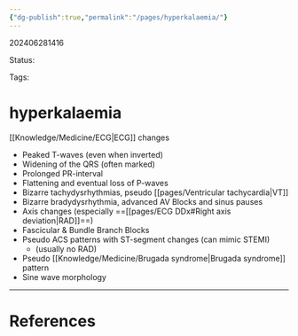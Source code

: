 ```yaml
---
{"dg-publish":true,"permalink":"/pages/hyperkalaemia/"}
---
```



202406281416

Status: 

Tags: 

# hyperkalaemia

[[Knowledge/Medicine/ECG\|ECG]] changes
- Peaked T-waves (even when inverted)
- Widening of the QRS (often marked)
- Prolonged PR-interval
- Flattening and eventual loss of P-waves
- Bizarre tachydysrhythmias, pseudo [[pages/Ventricular tachycardia\|VT]]
- Bizarre bradydysrhythmia, advanced AV Blocks and sinus pauses
- Axis changes (especially ==[[pages/ECG DDx#Right axis deviation\|RAD]]==)
- Fascicular & Bundle Branch Blocks
- Pseudo ACS patterns with ST-segment changes (can mimic STEMI)
	- (usually no RAD)
- Pseudo [[Knowledge/Medicine/Brugada syndrome\|Brugada syndrome]] pattern
- Sine wave morphology







___
# References

